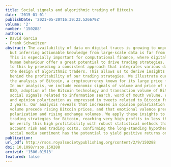 ```yaml
---
title: Social signals and algorithmic trading of Bitcoin
date: '2015-01-01'
publishDate: '2021-05-20T16:39:23.526679Z'
volume: '2'
number: '150288'
authors:
- David Garcia
- Frank Schweitzer
abstract: The availability of data on digital traces is growing to unprecedented sizes,
  but inferring actionable knowledge from large-scale data is far from being trivial.
  This is especially important for computational finance, where digital traces of
  human behaviour offer a great potential to drive trading strategies. We contribute
  to this by providing a consistent approach that integrates various datasources in
  the design of algorithmic traders. This allows us to derive insights into the principles
  behind the profitability of our trading strategies. We illustrate our approach through
  the analysis of Bitcoin, a cryptocurrency known for its large price fluctuations.
  In our analysis, we include economic signals of volume and price of exchange for
  USD, adoption of the Bitcoin technology and transaction volume of Bitcoin. We add
  social signals related to information search, word of mouth volume, emotional valence
  and opinion polarization as expressed in tweets related to Bitcoin for more than
  3 years. Our analysis reveals that increases in opinion polarization and exchange
  volume precede rising Bitcoin prices, and that emotional valence precedes opinion
  polarization and rising exchange volumes. We apply these insights to design algorithmic
  trading strategies for Bitcoin, reaching very high profits in less than a year.
  We verify this high profitability with robust statistical methods that take into
  account risk and trading costs, confirming the long-standing hypothesis that trading-based
  social media sentiment has the potential to yield positive returns on investment.
publication:
url_pdf: http://rsos.royalsocietypublishing.org/content/2/9/150288
doi: 10.1098/rsos.150288
arxivid: '1506.01513'
featured: false
---
```

